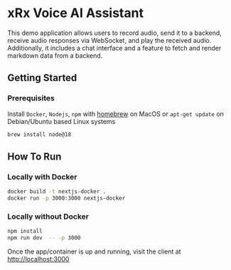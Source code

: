 # xRx Voice AI Assistant

This demo application allows users to record audio, send it to a backend, receive audio responses via WebSocket, and play the received audio. Additionally, it includes a chat interface and a feature to fetch and render markdown data from a backend.

## Getting Started

### Prerequisites

Install `Docker`, `Nodejs`, `npm` with [homebrew](https://formulae.brew.sh/) on MacOS or `apt-get update` on Debian/Ubuntu based Linux systems
```bash
brew install node@18
```


## How To Run

### Locally with Docker
```bash
docker build -t nextjs-docker .
docker run -p 3000:3000 nextjs-docker
```

### Locally without Docker

```bash
npm install 
npm run dev  -- -p 3000
```
Once the app/container is up and running, visit the client at [http://localhost:3000](http://localhost:3000)